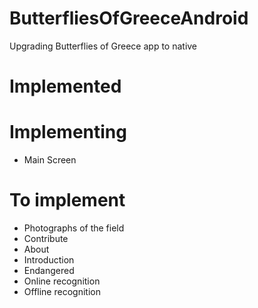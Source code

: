 # ButterfliesOfGreeceAndroid
Upgrading Butterflies of Greece app to native

# Implemented

# Implementing

- Main Screen

# To implement

- Photographs of the field
- Contribute
- About
- Introduction
- Endangered
- Online recognition
- Offline recognition
